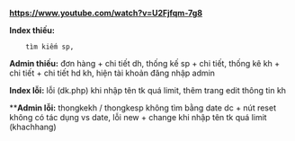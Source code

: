 **https://www.youtube.com/watch?v=U2Fjfqm-7g8**

**Index thiếu:**  
    
        tìm kiếm sp, 

**Admin thiếu:** 
đơn hàng + chi tiết dh,
             thống kế sp + chi tiết,
             thống kê kh + chi tiết + chi tiết hd kh,
             hiện tài khoản đăng nhập admin
       


        
**Index lỗi:** lỗi (dk.php) khi nhập tên tk quá limit, thêm trang edit thông tin kh

****Admin lỗi:** thongkekh / thongkesp không tìm bằng date dc + nút reset không có tác dụng vs date,
lỗi new + change khi nhập tên tk quá limit (khachhang)



            
            
